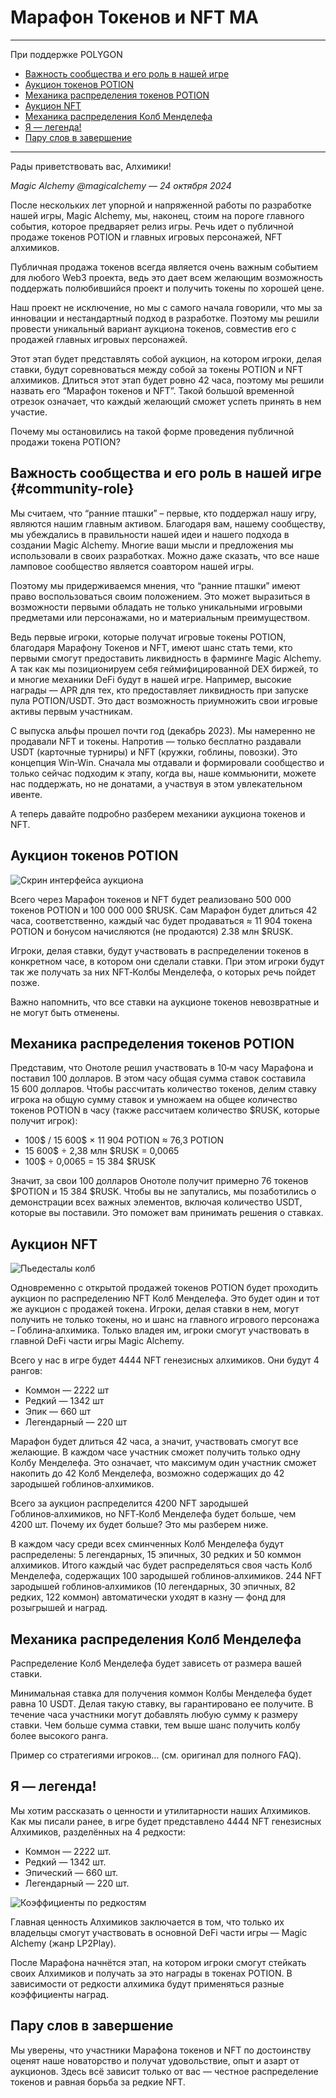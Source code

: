 # Марафон Токенов и NFT MA

---

При поддержке POLYGON

- [Важность сообщества и его роль в нашей игре](#community-role)
- [Аукцион токенов POTION](#potion-auction)
- [Механика распределения токенов POTION](#potion-distribution)
- [Аукцион NFT](#nft-auction)
- [Механика распределения Колб Менделефа](#mendelyef-flasks)
- [Я — легенда!](#i-am-legend)
- [Пару слов в завершение](#conclusion)

---

Рады приветствовать вас, Алхимики!

_Magic Alchemy @magicalchemy — 24 октября 2024_

После нескольких лет упорной и напряженной работы по разработке нашей игры, Magic Alchemy, мы, наконец, стоим на пороге главного события, которое предваряет релиз игры. Речь идет о публичной продаже токенов POTION и главных игровых персонажей, NFT алхимиков.

Публичная продажа токенов всегда является очень важным событием для любого Web3 проекта, ведь это дает всем желающим возможность поддержать полюбившийся проект и получить токены по хорошей цене.

Наш проект не исключение, но мы с самого начала говорили, что мы за инновации и нестандартный подход в разработке. Поэтому мы решили провести уникальный вариант аукциона токенов, совместив его с продажей главных игровых персонажей.

Этот этап будет представлять собой аукцион, на котором игроки, делая ставки, будут соревноваться между собой за токены POTION и NFT алхимиков. Длиться этот этап будет ровно 42 часа, поэтому мы решили назвать его “Марафон токенов и NFT”. Такой большой временной отрезок означает, что каждый желающий сможет успеть принять в нем участие.

Почему мы остановились на такой форме проведения публичной продажи токена POTION?

## Важность сообщества и его роль в нашей игре {#community-role}

Мы считаем, что “ранние пташки” – первые, кто поддержал нашу игру, являются нашим главным активом. Благодаря вам, нашему сообществу, мы убеждались в правильности нашей идеи и нашего подхода в создании Magic Alchemy. Многие ваши мысли и предложения мы использовали в своих разработках. Можно даже сказать, что все наше ламповое сообщество является соавтором нашей игры.

Поэтому мы придерживаемся мнения, что “ранние пташки” имеют право воспользоваться своим положением. Это может выразиться в возможности первыми обладать не только уникальными игровыми предметами или персонажами, но и материальным преимуществом.

Ведь первые игроки, которые получат игровые токены POTION, благодаря Марафону Токенов и NFT, имеют шанс стать теми, кто первыми смогут предоставить ликвидность в фарминге Magic Alchemy. А так как мы позиционируем себя геймифицированной DEX биржей, то и многие механики DeFi будут в нашей игре. Например, высокие награды — APR для тех, кто предоставляет ликвидность при запуске пула POTION/USDT. Это даст возможность приумножить свои игровые активы первым участникам.

С выпуска альфы прошел почти год (декабрь 2023). Мы намеренно не продавали NFT и токены. Напротив — только бесплатно раздавали USDT (карточные турниры) и NFT (кружки, гоблины, повозки). Это концепция Win‑Win. Сначала мы отдавали и формировали сообщество и только сейчас подходим к этапу, когда вы, наше коммьюнити, можете нас поддержать, но не донатами, а участвуя в этом увлекательном ивенте.

А теперь давайте подробно разберем механики аукциона токенов и NFT.

<a id="potion-auction"></a>

## Аукцион токенов POTION

![Скрин интерфейса аукциона](images/abode.2x.png)

Всего через Марафон токенов и NFT будет реализовано 500 000 токенов POTION и 100 000 000 $RUSK. Сам Марафон будет длиться 42 часа, соответственно, каждый час будет продаваться ≈ 11 904 токена POTION и бонусом начисляются (не продаются) 2.38 млн $RUSK.

Игроки, делая ставки, будут участвовать в распределении токенов в конкретном часе, в котором они сделали ставки. При этом игроки будут так же получать за них NFT‑Колбы Менделефа, о которых речь пойдет позже.

Важно напомнить, что все ставки на аукционе токенов невозвратные и не могут быть отменены.

<a id="potion-distribution"></a>

## Механика распределения токенов POTION

Представим, что Онотоле решил участвовать в 10‑м часу Марафона и поставил 100 долларов. В этом часу общая сумма ставок составила 15 600 долларов. Чтобы рассчитать количество токенов, делим ставку игрока на общую сумму ставок и умножаем на общее количество токенов POTION в часу (также рассчитаем количество $RUSK, которые получит игрок):

- 100$ / 15 600$ × 11 904 POTION ≈ 76,3 POTION
- 15 600$ ÷ 2,38 млн $RUSK = 0,0065
- 100$ ÷ 0,0065 = 15 384 $RUSK

Значит, за свои 100 долларов Онотоле получит примерно 76 токенов $POTION и 15 384 $RUSK. Чтобы вы не запутались, мы позаботились о демонстрации всех важных элементов, включая количество USDT, которые вы поставили. Это поможет вам принимать решения о ставках.

<a id="nft-auction"></a>

## Аукцион NFT

![Пьедесталы колб](images/altar.2x.png)

Одновременно с открытой продажей токенов POTION будет проходить аукцион по распределению NFT Колб Менделефа. Это будет один и тот же аукцион с продажей токена. Игроки, делая ставки в нем, могут получить не только токены, но и шанс на главного игрового персонажа – Гоблина‑алхимика. Только владея им, игроки смогут участвовать в главной DeFi части игры Magic Alchemy.

Всего у нас в игре будет 4444 NFT генезисных алхимиков. Они будут 4 рангов:

- Коммон — 2222 шт
- Редкий — 1342 шт
- Эпик — 660 шт
- Легендарный — 220 шт

Марафон будет длиться 42 часа, а значит, участвовать смогут все желающие. В каждом часе участник сможет получить только одну Колбу Менделефа. Это означает, что максимум один участник сможет накопить до 42 Колб Менделефа, возможно содержащих до 42 зародышей гоблинов‑алхимиков.

Всего за аукцион распределится 4200 NFT зародышей Гоблинов‑алхимиков, но NFT‑Колб Менделефа будет больше, чем 4200 шт. Почему их будет больше? Это мы разберем ниже.

В каждом часу среди всех сминченных Колб Менделефа будут распределены: 5 легендарных, 15 эпичных, 30 редких и 50 коммон алхимиков. Итого каждый час будет распределяться своя часть Колб Менделефа, содержащих 100 зародышей гоблинов‑алхимиков. 244 NFT зародышей гоблинов‑алхимиков (10 легендарных, 30 эпичных, 82 редких, 122 коммон) автоматически уходят в казну — фонд для розыгрышей и наград.

<a id="mendelyef-flasks"></a>

## Механика распределения Колб Менделефа

Распределение Колб Менделефа будет зависеть от размера вашей ставки.

Минимальная ставка для получения коммон Колбы Менделефа будет равна 10 USDT. Делая такую ставку, вы гарантировано ее получите. В течение часа участники могут добавлять любую сумму к размеру ставки. Чем больше сумма ставки, тем выше шанс получить колбу более высокого ранга.

Пример со стратегиями игроков… (см. оригинал для полного FAQ).

<a id="i-am-legend"></a>

## Я — легенда!

Мы хотим рассказать о ценности и утилитарности наших Алхимиков. Как мы писали ранее, в игре будет представлено 4444 NFT генезисных Алхимиков, разделённых на 4 редкости:

- Коммон — 2222 шт.
- Редкий — 1342 шт.
- Эпический — 660 шт.
- Легендарный — 220 шт.

![Коэффициенты по редкостям](images/table.2x.png)

Главная ценность Алхимиков заключается в том, что только их владельцы смогут участвовать в основной DeFi части игры — Magic Alchemy (жанр LP2Play).

После Марафона начнётся этап, на котором игроки смогут стейкать своих Алхимиков и получать за это награды в токенах POTION. В зависимости от редкости алхимика будут применяться разные коэффициенты наград.

<a id="conclusion"></a>

## Пару слов в завершение

Мы уверены, что участники Марафона токенов и NFT по достоинству оценят наше новаторство и получат удовольствие, опыт и азарт от аукционов. Здесь всё зависит только от вас — честное распределение токенов и равная борьба за редкие NFT.
